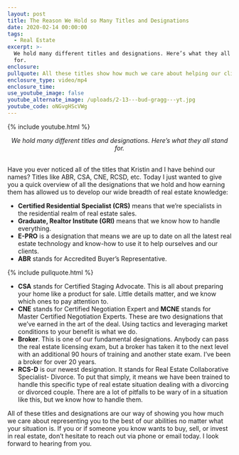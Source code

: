 ```yaml
---
layout: post
title: The Reason We Hold so Many Titles and Designations
date: 2020-02-14 00:00:00
tags:
  - Real Estate
excerpt: >-
  We hold many different titles and designations. Here’s what they all stand
  for.
enclosure:
pullquote: All these titles show how much we care about helping our clients succeed.
enclosure_type: video/mp4
enclosure_time:
use_youtube_image: false
youtube_alternate_image: /uploads/2-13---bud-gragg---yt.jpg
youtube_code: oNGvgHScVWg
---
```


{% include youtube.html %}

<center><em>We hold many different titles and designations. Here&rsquo;s what they all stand for.</em></center>

<br>Have you ever noticed all of the titles that Kristin and I have behind our names? Titles like ABR, CSA, CNE, RCSD, etc. Today I just wanted to give you a quick overview of all the designations that we hold and how earning them has allowed us to develop our wide breadth of real estate knowledge:

* **Certified Residential Specialist (CRS)** means that we’re specialists in the residential realm of real estate sales.
* **Graduate, Realtor Institute (GRI)** means that we know how to handle everything.
* **E-PRO** is a designation that means we are up to date on all the latest real estate technology and know-how to use it to help ourselves and our clients.
* **ABR** stands for Accredited Buyer’s Representative.

{% include pullquote.html %}

* **CSA** stands for Certified Staging Advocate. This is all about preparing your home like a product for sale. Little details matter, and we know which ones to pay attention to.
* **CNE** stands for Certified Negotiation Expert and **MCNE** stands for Master Certified Negotiation Experts. These are two designations that we’ve earned in the art of the deal. Using tactics and leveraging market conditions to your benefit is what we do.
* **Broker**. This is one of our fundamental designations. Anybody can pass the real estate licensing exam, but a broker has taken it to the next level with an additional 90 hours of training and another state exam. I’ve been a broker for over 20 years.
* **RCS-D** is our newest designation. It stands for Real Estate Collaborative Specialist- Divorce. To put that simply, it means we have been trained to handle this specific type of real estate situation dealing with a divorcing or divorced couple. There are a lot of pitfalls to be wary of in a situation like this, but we know how to handle them.

All of these titles and designations are our way of showing you how much we care about representing you to the best of our abilities no matter what your situation is. If you or if someone you know wants to buy, sell, or invest in real estate, don’t hesitate to reach out via phone or email today. I look forward to hearing from you.